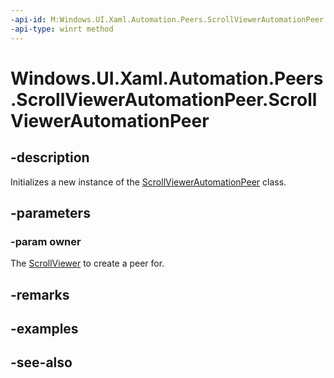 ```yaml
---
-api-id: M:Windows.UI.Xaml.Automation.Peers.ScrollViewerAutomationPeer.#ctor(Windows.UI.Xaml.Controls.ScrollViewer)
-api-type: winrt method
---
```


<!-- Method syntax
public ScrollViewerAutomationPeer(Windows.UI.Xaml.Controls.ScrollViewer owner)
-->

# Windows.UI.Xaml.Automation.Peers.ScrollViewerAutomationPeer.ScrollViewerAutomationPeer

## -description
Initializes a new instance of the [ScrollViewerAutomationPeer](scrollviewerautomationpeer.md) class.


## -parameters
### -param owner
The [ScrollViewer](../windows.ui.xaml.controls/scrollviewer.md) to create a peer for.

## -remarks

## -examples

## -see-also
